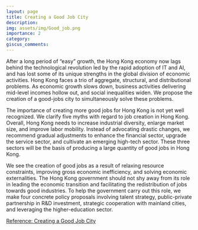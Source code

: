 ```yaml
---
layout: page
title: Creating a Good Job City
description: 
img: assets/img/Good_job.png
importance: 2
category: 
giscus_comments: 
---
```


After a long period of “easy” growth, the Hong Kong economy now lags behind the technological revolution led by the rapid adoption of IT and AI, and has lost some of its unique strengths in the global division of economic activities. Hong Kong faces a trio of aggregate, structural, and distributional problems. As economic growth slows down, business activities delivering mid-level incomes hollow out, and social inequalities widen. We propose the creation of a good-jobs city to simultaneously solve these problems.

The importance of creating more good jobs for Hong Kong is not yet well recognized. We clarify five myths with regard to job creation in Hong Kong. Overall, Hong Kong needs to increase industrial diversity, enlarge market size, and improve labor mobility. Instead of advocating drastic changes, we recommend gradual adjustments to enhance the financial sector, upgrade the service sector, and cultivate an emerging high-tech sector. These three sectors will be the basis of producing a large quantity of good jobs in Hong Kong.

We see the creation of good jobs as a result of relaxing resource constraints, improving gross economic inefficiency, and solving economic externalities. The Hong Kong government should not shy away from its role in leading the economic transition and facilitating the redistribution of jobs towards good industries. To help the government carry out this role, we make four concrete policy proposals involving talent strategy, public-private partnership in R&D investment, strategic cooperation with mainland cities, and leveraging the higher-education sector.

<a href="{{ '/assets/pdf/green_paper_2022_hwt_eng1_gd_job_city.pdf' | relative_url }}">Reference: Creating a Good Job City</a>

